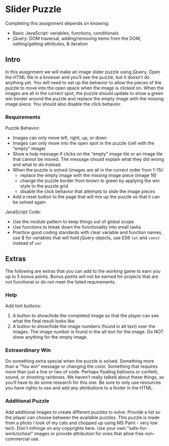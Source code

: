 # Slider Puzzle
Completing this assignment depends on knowing:

- Basic JavaScript: variables, functions, conditionals
- jQuery: DOM traversal, adding/removing items from the DOM, setting/getting attributes, & iteration

## Intro
In this assignment we will make an image slider puzzle using jQuery. Open the HTML file in a browser and you’ll see the puzzle, but it doesn’t do anything yet. You will need to set up the behavior to allow the pieces of the puzzle to move into the open space when the image is clicked on. When the images are all in the correct spot, the puzzle should update to show a green win border around the puzzle and replace the empty image with the missing image piece. You should also disable the click behavior.

### Requirements
Puzzle Behavior:

- Images can only move left, right, up, or down
- Images can only move into the open spot in the puzzle (cell with the "empty" image)
- Show a *help* message if clicks on the “empty” image tile or an image tile that cannot be moved. The message should explain what they did wrong and what to do instead.
- When the puzzle is solved (images are all in the correct order from 1-15):
  - replace the empty image with the missing image piece (image 16)
  - change the puzzle border from brown to green by applying the win style to the puzzle grid
  - disable the click behavior that attempts to slide the image pieces
- Add a reset button to the page that will mix up the puzzle so that it can be solved again

JavaScript Code:

- Use the module pattern to keep things out of global scope
- Use functions to break down the functionality into small tasks
- Practice good coding standards with clear variable and function names, use $ for variables that will hold jQuery objects, use ES6 `let` and `const` instead of `var`


## Extras
The following are extras that you can add to the *working* game to earn you up to 5 bonus  points. Bonus points will not be earned for projects that are not functional or do not meet the listed requirements.  

### Help
Add hint buttons:

1. A button to show/hide the completed image so that the player can see what the final result looks like.
2. A button to show/hide the image numbers (found in alt text) over the images.  The image number is found in the alt text for the image.  Do NOT show anything for the empty image.  

### Extraordinary Win
Do something extra special when the puzzle is solved.  Something more than a “You win” message or changing the color.  Something that requires more than just a line or two of code.  Perhaps floating balloons or confetti, sound, or shooting rainbows.  We haven’t really talked about these things, so you’ll have to do some research for this one.  Be sure to only use resources you have rights to use and add any attributions to a footer in the HTML.

### Additional Puzzle
Add additional images to create different puzzles to solve.  Provide a list so the player can choose between the available puzzles.  This puzzle is made from a photo I took of my cats and chopped up using MS Paint - very low tech.  Don't infringe on any copyrights here.  Use your own "safe-for-work/school" images or provide attribution for ones that allow free non-commercial use.
